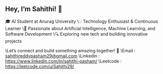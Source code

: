 ## Hey, I’m Sahithi! 👋

🎓 AI Student at Anurag University
\💡 Technology Enthusiast & Continuous Learner
\🚀 Passionate about Artificial Intelligence, Machine Learning, and Software Development
\🔍 Exploring new tech and building innovative projects

\Let’s connect and build something amazing together! 🚀
\Email    : sahithireddypasham29@gmail.com
\Linkedin : https://www.linkedin.com/in/sahithi-pasham/
\Leetcode : https://leetcode.com/u/Sahithi29/



